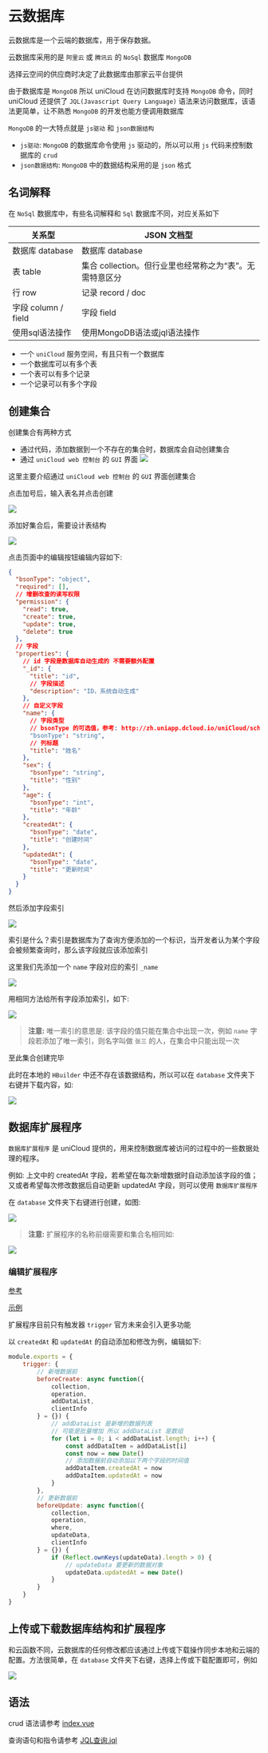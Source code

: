# 云数据库

云数据库是一个云端的数据库，用于保存数据。

云数据库采用的是 `阿里云` 或 `腾讯云` 的 `NoSql` 数据库 `MongoDB`

选择云空间的供应商时决定了此数据库由那家云平台提供

由于数据库是 `MongoDB` 所以 uniCloud 在访问数据库时支持 `MongoDB` 命令，同时 uniCloud 还提供了 `JQL(Javascript Query Language)` 语法来访问数据库，该语法更简单，让不熟悉 `MongoDB` 的开发也能方便调用数据库

`MongoDB` 的一大特点就是 `js驱动` 和 `json数据结构`

- `js驱动`: `MongoDB` 的数据库命令使用 `js` 驱动的，所以可以用 `js` 代码来控制数据库的 `crud`
- `json数据结构`: `MongoDB` 中的数据结构采用的是 `json` 格式

## 名词解释

在 `NoSql` 数据库中，有些名词解释和 `Sql` 数据库不同，对应关系如下

| **关系型**          | **JSON 文档型**                                         |
| ------------------- | ------------------------------------------------------- |
| 数据库 database     | 数据库 database                                         |
| 表 table            | 集合 collection。但行业里也经常称之为“表”。无需特意区分 |
| 行 row              | 记录 record / doc                                       |
| 字段 column / field | 字段 field                                              |
| 使用sql语法操作     | 使用MongoDB语法或jql语法操作                            |

- 一个 `uniCloud` 服务空间，有且只有一个数据库
- 一个数据库可以有多个表
- 一个表可以有多个记录
- 一个记录可以有多个字段

## 创建集合

创建集合有两种方式

- 通过代码，添加数据到一个不存在的集合时，数据库会自动创建集合
- 通过 `uniCloud web 控制台` 的 `GUI` 界面
  ![](md-img/2023-01-30-09-47-51.png)

这里主要介绍通过 `uniCloud web 控制台` 的 `GUI` 界面创建集合

点击加号后，输入表名并点击创建

![](md-img/2023-01-30-09-49-46.png)

添加好集合后，需要设计表结构

![](md-img/2023-01-30-09-50-49.png)

点击页面中的编辑按钮编辑内容如下:

```json
{
  "bsonType": "object",
  "required": [],
  // 增删改查的读写权限
  "permission": {
    "read": true,
    "create": true,
    "update": true,
    "delete": true
  },
  // 字段
  "properties": {
    // id 字段是数据库自动生成的 不需要额外配置
    "_id": {
      "title": "id",
      // 字段描述
      "description": "ID，系统自动生成"
    },
    // 自定义字段
    "name": {
      // 字段类型
      // bsonType 的可选值，参考: http://zh.uniapp.dcloud.io/uniCloud/schema.html#bsontype
      "bsonType": "string",
      // 列标题
      "title": "姓名"
    },
    "sex": {
      "bsonType": "string",
      "title": "性别"
    },
    "age": {
      "bsonType": "int",
      "title": "年龄"
    },
    "createdAt": {
      "bsonType": "date",
      "title": "创建时间"
    },
    "updatedAt": {
      "bsonType": "date",
      "title": "更新时间"
    }
  }
}
```

然后添加字段索引

![](md-img/2023-01-30-10-03-15.png)

索引是什么？索引是数据库为了查询方便添加的一个标识，当开发者认为某个字段会被频繁查询时，那么该字段就应该添加索引

这里我们先添加一个 `name` 字段对应的索引 `_name`

![](md-img/2023-01-30-10-06-21.png)

用相同方法给所有字段添加索引，如下:

![](md-img/2023-01-30-10-08-34.png)

> **注意:** 唯一索引的意思是: 该字段的值只能在集合中出现一次，例如 `name` 字段若添加了唯一索引，则名字叫做 `张三` 的人，在集合中只能出现一次

至此集合创建完毕

此时在本地的 `HBuilder` 中还不存在该数据结构，所以可以在 `database` 文件夹下右键并下载内容，如:

![](md-img/2023-01-30-10-21-26.png)

## 数据库扩展程序

`数据库扩展程序` 是 uniCloud 提供的，用来控制数据库被访问的过程中的一些数据处理的程序。

例如: 上文中的 createdAt 字段，若希望在每次新增数据时自动添加该字段的值；又或者希望每次修改数据后自动更新 updatedAt 字段，则可以使用 `数据库扩展程序`

在 `database` 文件夹下右键进行创建，如图:

![](md-img/2023-01-30-10-23-27.png)

> **注意:** 扩展程序的名称前缀需要和集合名相同如:

![](md-img/2023-01-30-10-25-14.png)

### 编辑扩展程序

[参考](https://uniapp.dcloud.net.cn/uniCloud/jql-schema-ext.html)

[示例](https://uniapp.dcloud.net.cn/uniCloud/jql-schema-ext.html#demo)

扩展程序目前只有触发器 `trigger` 官方未来会引入更多功能

以 `createdAt` 和 `updatedAt` 的自动添加和修改为例，编辑如下:

```js
module.exports = {
	trigger: {
		// 新增数据前
		beforeCreate: async function({
			collection,
			operation,
			addDataList,
			clientInfo
		} = {}) {
			// addDataList 是新增的数据列表
			// 可能是批量增加 所以 addDataList 是数组
			for (let i = 0; i < addDataList.length; i++) {
				const addDataItem = addDataList[i]
				const now = new Date()
				// 添加数据前自动添加以下两个字段的时间值
				addDataItem.createdAt = now
				addDataItem.updatedAt = now
			}
		},
		// 更新数据前
		beforeUpdate: async function({
			collection,
			operation,
			where,
			updateData,
			clientInfo
		} = {}) {
			if (Reflect.ownKeys(updateData).length > 0) {
				// updateData 要更新的数据对象
				updateData.updatedAt = new Date()
			}
		}
	}
}
```

## 上传或下载数据库结构和扩展程序

和云函数不同，云数据库的任何修改都应该通过上传或下载操作同步本地和云端的配置。方法很简单，在 `database` 文件夹下右键，选择上传或下载配置即可，例如

![](md-img/2023-01-30-10-37-36.png)

## 语法

crud 语法请参考 [index.vue](./uni-cloud-demo/pages/index/index.vue)

查询语句和指令请参考 [JQL查询.jql](./uni-cloud-demo/uniCloud-aliyun/database/JQL%E6%9F%A5%E8%AF%A2.jql)